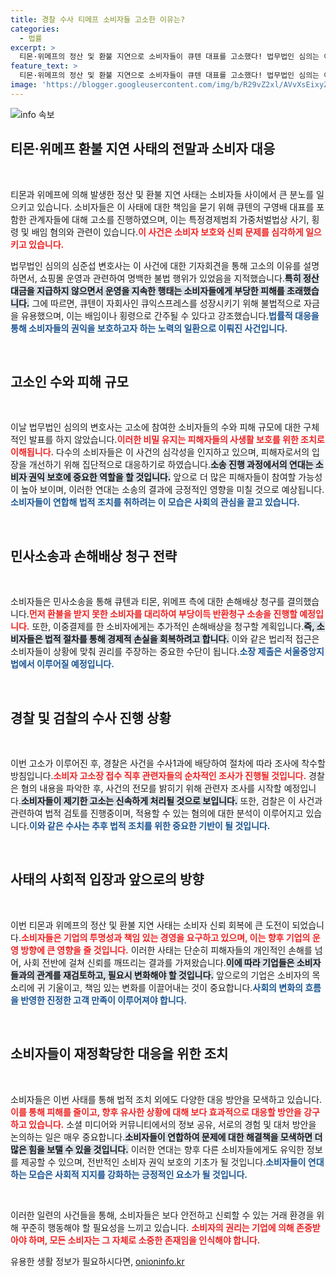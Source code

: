 ```yaml
---
title: 경찰 수사 티메프 소비자들 고소한 이유는?
categories:
  - 법률
excerpt: >
  티몬·위메프의 정산 및 환불 지연으로 소비자들이 큐텐 대표를 고소했다! 법무법인 심의는 이 사건이 폰지사기와 유사하다고 주장하며 민·형사 소송을 예고했다. 조사와 법적 조치가 진행되는 가운데, 소비자 보호의 새로운 전환점이 될지 주목된다.
feature_text: >
  티몬·위메프의 정산 및 환불 지연으로 소비자들이 큐텐 대표를 고소했다! 법무법인 심의는 이 사건이 폰지사기와 유사하다고 주장하며 민·형사 소송을 예고했다. 조사와 법적 조치가 진행되는 가운데, 소비자 보호의 새로운 전환점이 될지 주목된다.
image: 'https://blogger.googleusercontent.com/img/b/R29vZ2xl/AVvXsEixyZcFfHzMRdzZMjFBmAUKJYCLCGyLL1o632UiGVXcaFdKo_bkvkuCioo0uUKlGfBVcT3P84aROyZIXSBEx3Aw5nCQ3pTgDom1WDC4m8eifvWiAmWEEVb4x6G_l8C0QH225ldMjyaFvpxGEBGNO37VmDTDMHGhJPq73UglMfDca1-0aw/s1600/blogspot.png'
---
```


<p><img src="https://blogger.googleusercontent.com/img/b/R29vZ2xl/AVvXsEixyZcFfHzMRdzZMjFBmAUKJYCLCGyLL1o632UiGVXcaFdKo_bkvkuCioo0uUKlGfBVcT3P84aROyZIXSBEx3Aw5nCQ3pTgDom1WDC4m8eifvWiAmWEEVb4x6G_l8C0QH225ldMjyaFvpxGEBGNO37VmDTDMHGhJPq73UglMfDca1-0aw/s1600/blogspot.png" alt="info 속보" /></p>

<h2 data-ke-size="size26">티몬·위메프 환불 지연 사태의 전말과 소비자 대응</h2>

<p data-ke-size="size16">&nbsp;</p>

<p>티몬과 위메프에 의해 발생한 정산 및 환불 지연 사태는 소비자들 사이에서 큰 분노를 일으키고 있습니다. 소비자들은 이 사태에 대한 책임을 묻기 위해 큐텐의 구영배 대표를 포함한 관계자들에 대해 고소를 진행하였으며, 이는 특정경제범죄 가중처벌법상 사기, 횡령 및 배임 혐의와 관련이 있습니다.<b><span style="color: #ee2323;">이 사건은 소비자 보호와 신뢰 문제를 심각하게 일으키고 있습니다.</span></b> </p>

<p>법무법인 심의의 심준섭 변호사는 이 사건에 대한 기자회견을 통해 고소의 이유를 설명하면서, 쇼핑몰 운영과 관련하여 명백한 불법 행위가 있었음을 지적했습니다.<b><span style="background-color: #21538527;">특히 정산대금을 지급하지 않으면서 운영을 지속한 행태는 소비자들에게 부당한 피해를 초래했습니다.</span></b> 그에 따르면, 큐텐이 자회사인 큐익스프레스를 성장시키기 위해 불법적으로 자금을 유용했으며, 이는 배임이나 횡령으로 간주될 수 있다고 강조했습니다.<b><span style="color: #1a5490;">법률적 대응을 통해 소비자들의 권익을 보호하고자 하는 노력의 일환으로 이뤄진 사건입니다.</span></b></p>

<p data-ke-size="size16">&nbsp;</p>

<h2 data-ke-size="size26">고소인 수와 피해 규모</h2>

<p data-ke-size="size16">&nbsp;</p>

<p>이날 법무법인 심의의 변호사는 고소에 참여한 소비자들의 수와 피해 규모에 대한 구체적인 발표를 하지 않았습니다.<b><span style="color: #ee2323;">이러한 비밀 유지는 피해자들의 사생활 보호를 위한 조치로 이해됩니다.</span></b> 다수의 소비자들은 이 사건의 심각성을 인지하고 있으며, 피해자로서의 입장을 개선하기 위해 집단적으로 대응하기로 하였습니다.<b><span style="background-color: #21538527;">소송 진행 과정에서의 연대는 소비자 권익 보호에 중요한 역할을 할 것입니다.</span></b> 앞으로 더 많은 피해자들이 참여할 가능성이 높아 보이며, 이러한 연대는 소송의 결과에 긍정적인 영향을 미칠 것으로 예상됩니다.<b><span style="color: #1a5490;">소비자들이 연합해 법적 조치를 취하려는 이 모습은 사회의 관심을 끌고 있습니다.</span></b></p>

<p data-ke-size="size16">&nbsp;</p>

<h2 data-ke-size="size26">민사소송과 손해배상 청구 전략</h2>

<p data-ke-size="size16">&nbsp;</p>

<p>소비자들은 민사소송을 통해 큐텐과 티몬, 위메프 측에 대한 손해배상 청구를 결의했습니다.<b><span style="color: #ee2323;">먼저 환불을 받지 못한 소비자를 대리하여 부당이득 반환청구 소송을 진행할 예정입니다.</span></b> 또한, 이중결제를 한 소비자에게는 추가적인 손해배상을 청구할 계획입니다.<b><span style="background-color: #21538527;">즉, 소비자들은 법적 절차를 통해 경제적 손실을 회복하려고 합니다.</span></b> 이와 같은 법리적 접근은 소비자들이 상황에 맞춰 권리를 주장하는 중요한 수단이 됩니다.<b><span style="color: #1a5490;">소장 제출은 서울중앙지법에서 이루어질 예정입니다.</span></b></p>

<p data-ke-size="size16">&nbsp;</p>

<h2 data-ke-size="size26">경찰 및 검찰의 수사 진행 상황</h2>

<p data-ke-size="size16">&nbsp;</p>

<p>이번 고소가 이루어진 후, 경찰은 사건을 수사1과에 배당하여 절차에 따라 조사에 착수할 방침입니다.<b><span style="color: #ee2323;">소비자 고소장 접수 직후 관련자들의 순차적인 조사가 진행될 것입니다.</span></b> 경찰은 혐의 내용을 파악한 후, 사건의 전모를 밝히기 위해 관련자 조사를 시작할 예정입니다.<b><span style="background-color: #21538527;">소비자들이 제기한 고소는 신속하게 처리될 것으로 보입니다.</span></b> 또한, 검찰은 이 사건과 관련하여 법적 검토를 진행중이며, 적용할 수 있는 혐의에 대한 분석이 이루어지고 있습니다.<b><span style="color: #1a5490;">이와 같은 수사는 추후 법적 조치를 위한 중요한 기반이 될 것입니다.</span></b></p>

<p data-ke-size="size16">&nbsp;</p> 

<h2 data-ke-size="size26">사태의 사회적 입장과 앞으로의 방향</h2>

<p data-ke-size="size16">&nbsp;</p>

<p>이번 티몬과 위메프의 정산 및 환불 지연 사태는 소비자 신뢰 회복에 큰 도전이 되었습니다.<b><span style="color: #ee2323;">소비자들은 기업의 투명성과 책임 있는 경영을 요구하고 있으며, 이는 향후 기업의 운영 방향에 큰 영향을 줄 것입니다.</span></b> 이러한 사태는 단순히 피해자들의 개인적인 손해를 넘어, 사회 전반에 걸쳐 신뢰를 깨뜨리는 결과를 가져왔습니다.<b><span style="background-color: #21538527;">이에 따라 기업들은 소비자들과의 관계를 재검토하고, 필요시 변화해야 할 것입니다.</span></b> 앞으로의 기업은 소비자의 목소리에 귀 기울이고, 책임 있는 변화를 이끌어내는 것이 중요합니다.<b><span style="color: #1a5490;">사회의 변화의 흐름을 반영한 진정한 고객 만족이 이루어져야 합니다.</span></b></p>

<p data-ke-size="size16">&nbsp;</p>

<h2 data-ke-size="size26">소비자들이 재정확당한 대응을 위한 조치</h2>

<p data-ke-size="size16">&nbsp;</p>

<p>소비자들은 이번 사태를 통해 법적 조치 외에도 다양한 대응 방안을 모색하고 있습니다.<b><span style="color: #ee2323;">이를 통해 피해를 줄이고, 향후 유사한 상황에 대해 보다 효과적으로 대응할 방안을 강구하고 있습니다.</span></b> 소셜 미디어와 커뮤니티에서의 정보 공유, 서로의 경험 및 대처 방안을 논의하는 일은 매우 중요합니다.<b><span style="background-color: #21538527;">소비자들이 연합하여 문제에 대한 해결책을 모색하면 더 많은 힘을 보탤 수 있을 것입니다.</span></b> 이러한 연대는 향후 다른 소비자들에게도 유익한 정보를 제공할 수 있으며, 전반적인 소비자 권익 보호의 기초가 될 것입니다.<b><span style="color: #1a5490;">소비자들이 연대하는 모습은 사회적 지지를 강화하는 긍정적인 요소가 될 것입니다.</span></b></p>

<p data-ke-size="size16">&nbsp;</p>

<p>이러한 일련의 사건들을 통해, 소비자들은 보다 안전하고 신뢰할 수 있는 거래 환경을 위해 꾸준히 행동해야 할 필요성을 느끼고 있습니다. <b><span style="color: #ee2323;">소비자의 권리는 기업에 의해 존중받아야 하며, 모든 소비자는 그 자체로 소중한 존재임을 인식해야 합니다.</span></b></p>
유용한 생활 정보가 필요하시다면, <a href="https://onioninfo.kr" rel="dofollow">onioninfo.kr</a>


